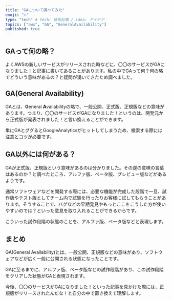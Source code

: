 ```yaml
---
title: "GAについて調べてみた"
emoji: "🔥"
type: "tech" # tech: 技術記事 / idea: アイデア
topics: ["aws", "GA", "GeneralAvailability"]
published: true
---
```


## GAって何の略？

よくAWSの新しいサービスがリリースされた時などに、〇〇のサービスがGAになりました！と記事に書いてあることがあります。私の中でGAって何？何の略でどういう意味があるの？と疑問が湧いてきたため調べました。

## GA(General Availability)

GAとは、**G**eneral **A**vailabilityの略で、一般公開、正式版、正規版などの意味があります。つまり、〇〇のサービスがGAになりました！というのは、開発元から正式版が発表されました！と言い換えることができます。

単にGAとググるとGoogleAnalyticsがヒットしてしまうため、検索する際には注意とコツが必要です。

## GA以外には何がある？

GAが正式版、正規版という意味があるのは分かりました。その逆の意味の言葉はあるのか？と調べたところ、アルファ版、ベータ版、プレビュー版などがあるようです。

通常ソフトウェアなどを開発する際には、必要な機能が完成した段階で一旦、試作版やテスト版としてチーム内で試験を行ったりお客様に試してもらうことがあります。そうすることで、バグなどの早期発見やもっとここをこうした方が使いやすいのでは？といった意見を取り入れることができるからです。

こういった試作段階の状態のことを、アルファ版、ベータ版などと表現します。

## まとめ

GA(General Availability)とは、一般公開、正規版などの意味があり、ソフトウェアなどが広く一般に公開される状態になったことです。

GAに至るまでに、アルファ版、ベータ版などの試作段階があり、この試作段階をクリアした状態がGAと表現されます。

今後、〇〇のサービスがGAになりました！といった記事を見かけた際には、正規版がリリースされたんだな！と自分の中で置き換えて理解します。
